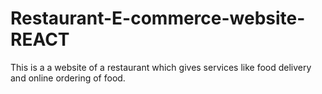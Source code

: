 # Restaurant-E-commerce-website-REACT
 This is a a website of a restaurant which gives services like food delivery and online ordering of food.
